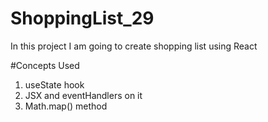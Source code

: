 # ShoppingList_29
In this project I am going to create shopping list using React

#Concepts Used
1. useState hook
2. JSX and eventHandlers on it
3. Math.map() method
